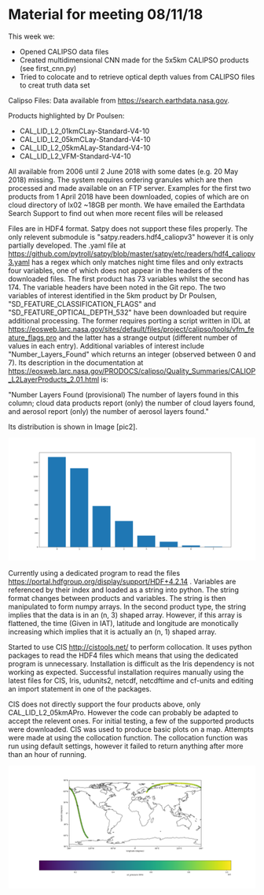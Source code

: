 # Material for meeting 08/11/18

This week we:
* Opened CALIPSO data files
* Created multidimensional CNN made for the 5x5km CALIPSO products (see first_cnn.py) 
* Tried to colocate and to retrieve optical depth values from CALIPSO files to creat truth data set 

Calipso Files:
Data available from https://search.earthdata.nasa.gov.

Products highlighted by Dr Poulsen:

* CAL_LID_L2_01kmCLay-Standard-V4-10
* CAL_LID_L2_05kmCLay-Standard-V4-10
* CAL_LID_L2_05kmALay-Standard-V4-10
* CAL_LID_L2_VFM-Standard-V4-10

All available from 2006 until 2 June 2018 with some dates (e.g. 20 May 2018) missing. The system requires ordering granules which are then processed and made available on an FTP server. Examples for the first two products from 1 April 2018 have been downloaded, copies of which are on cloud directory of lx02 ~18GB per month. We have emailed the Earthdata Search Support to find out when more recent files will be released

Files are in HDF4 format. Satpy does not support these files properly. The only relevent submodule is "satpy.readers.hdf4_caliopv3" however it is only partially developed. The .yaml file at https://github.com/pytroll/satpy/blob/master/satpy/etc/readers/hdf4_caliopv3.yaml has a regex which only matches night time files and only extracts four variables, one of which does not appear in the headers of the downloaded files. The first product has 73 variables whilst the second has 174. The variable headers have been noted in the Git repo. The two variables of interest identified in the 5km product by Dr Poulsen, "SD_FEATURE_CLASSIFICATION_FLAGS" and "SD_FEATURE_OPTICAL_DEPTH_532" have been downloaded but require additional processing. The former requires porting a script written in IDL at https://eosweb.larc.nasa.gov/sites/default/files/project/calipso/tools/vfm_feature_flags.pro and the latter has a strange output (different number of values in each entry). Additional variables of interest include "Number_Layers_Found" which returns an integer (observed between 0 and 7). Its description in the documentation at https://eosweb.larc.nasa.gov/PRODOCS/calipso/Quality_Summaries/CALIOP_L2LayerProducts_2.01.html is:

"Number Layers Found (provisional)
The number of layers found in this column; cloud data products report (only) the number of cloud layers found, and aerosol report
(only) the number of aerosol layers found."

Its distribution is shown in Image [pic2].

![pic2](/Images/NumLayers.png)

Currently using a dedicated program to read the files https://portal.hdfgroup.org/display/support/HDF+4.2.14 . Variables are referenced by their index and loaded as a string into python. The string format changes between products and variables. The string is then manipulated to form numpy arrays. In the second product type, the string implies that the data is in an (n, 3) shaped array. However, if this array is flattened, the time (Given in IAT), latitude and longitude are monotically increasing which implies that it is actually an (n, 1) shaped array.

Started to use CIS http://cistools.net/ to perform collocation. It uses python packages to read the HDF4 files which means that using the dedicated program is unnecessary. Installation is difficult as the Iris dependency is not working as expected. Successful installation requires manually using the latest files for CIS, Iris, udunits2, netcdf, netcdftime and cf-units and editing an import statement in one of the packages. 

CIS does not directly support the four products above, only CAL_LID_L2_05kmAPro. However the code can probably be adapted to accept the relevent ones. For initial testing, a few of the supported products were downloaded. CIS was used to produce basic plots on a map. Attempts were made at using the collocation function. The collocation function was run using default settings, however it failed to return anything after more than an hour of running.

![pic1](/Images/CISOUT1.png)
